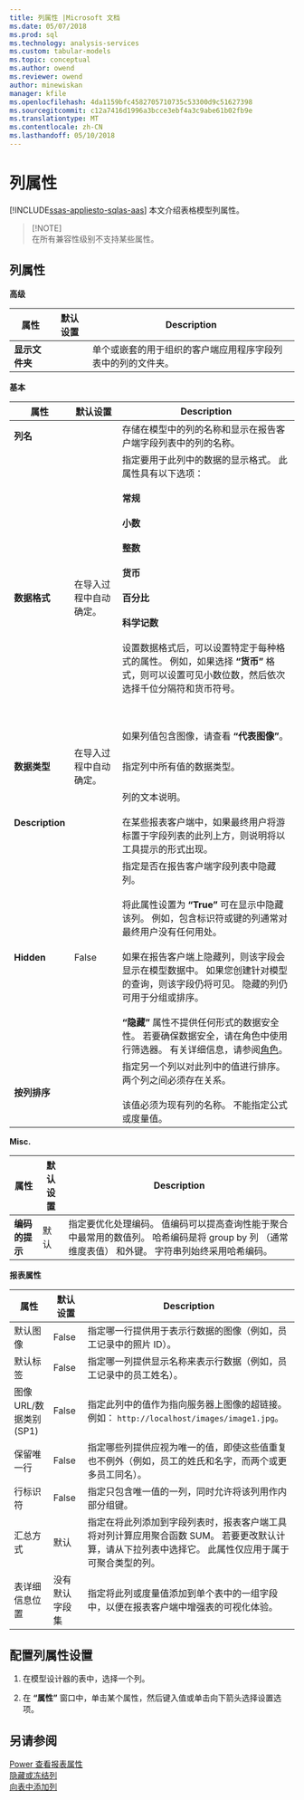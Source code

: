 ```yaml
---
title: 列属性 |Microsoft 文档
ms.date: 05/07/2018
ms.prod: sql
ms.technology: analysis-services
ms.custom: tabular-models
ms.topic: conceptual
ms.author: owend
ms.reviewer: owend
author: minewiskan
manager: kfile
ms.openlocfilehash: 4da1159bfc4582705710735c53300d9c51627398
ms.sourcegitcommit: c12a7416d1996a3bcce3ebf4a3c9abe61b02fb9e
ms.translationtype: MT
ms.contentlocale: zh-CN
ms.lasthandoff: 05/10/2018
---
```

# <a name="column-properties"></a>列属性 
[!INCLUDE[ssas-appliesto-sqlas-aas](../../includes/ssas-appliesto-sqlas-aas.md)]
  本文介绍表格模型列属性。  
  
>  [!NOTE]  
>  在所有兼容性级别不支持某些属性。    
  
##  <a name="bkmk_properties"></a> 列属性  
**高级**  
  
|属性|默认设置|Description|  
|--------------|---------------------|-----------------|  
|**显示文件夹**||单个或嵌套的用于组织的客户端应用程序字段列表中的列的文件夹。|  

**基本**  
  
|属性|默认设置|Description|  
|--------------|---------------------|-----------------|  
|**列名**||存储在模型中的列的名称和显示在报告客户端字段列表中的列的名称。|  
|**数据格式**|在导入过程中自动确定。|指定要用于此列中的数据的显示格式。 此属性具有以下选项：<br /><br /> **常规**<br /><br /> **小数**<br /><br /> **整数**<br /><br /> **货币**<br /><br /> **百分比**<br /><br /> **科学记数**<br /><br /> 设置数据格式后，可以设置特定于每种格式的属性。 例如，如果选择 **“货币”** 格式，则可以设置可见小数位数，然后依次选择千位分隔符和货币符号。<br /><br /> <br /><br /> 如果列值包含图像，请查看 **“代表图像”**。|  
|**数据类型**|在导入过程中自动确定。|指定列中所有值的数据类型。|  
|**Description**||列的文本说明。<br /><br /> 在某些报表客户端中，如果最终用户将游标置于字段列表的此列上方，则说明将以工具提示的形式出现。|  
|**Hidden**|False|指定是否在报告客户端字段列表中隐藏列。<br /><br /> 将此属性设置为 **“True”** 可在显示中隐藏该列。 例如，包含标识符或键的列通常对最终用户没有任何用处。<br /><br /> 如果在报告客户端上隐藏列，则该字段会显示在模型数据中。 如果您创建针对模型的查询，则该字段仍将可见。 隐藏的列仍可用于分组或排序。<br /><br /> **“隐藏”** 属性不提供任何形式的数据安全性。 若要确保数据安全，请在角色中使用行筛选器。 有关详细信息，请参阅[角色](../../analysis-services/tabular-models/roles-ssas-tabular.md)。|  
|**按列排序**||指定另一个列以对此列中的值进行排序。 两个列之间必须存在关系。<br /><br /> 该值必须为现有列的名称。 不能指定公式或度量值。|  

 **Misc.**  
  
|属性|默认设置|Description|  
|--------------|---------------------|-----------------|  
|**编码的提示**|默认|指定要优化处理编码。 值编码可以提高查询性能于聚合中最常用的数值列。 哈希编码是将 group by 列 （通常维度表值） 和外键。 字符串列始终采用哈希编码。|  

 **报表属性**  
  
|属性|默认设置|Description|  
|--------------|---------------------|-----------------|  
|默认图像|False|指定哪一行提供用于表示行数据的图像（例如，员工记录中的照片 ID）。|  
|默认标签|False|指定哪一列提供显示名称来表示行数据（例如，员工记录中的员工姓名）。|  
|图像 URL/数据类别 (SP1)|False|指定此列中的值作为指向服务器上图像的超链接。 例如： `http://localhost/images/image1.jpg`。|  
|保留唯一行|False|指定哪些列提供应视为唯一的值，即使这些值重复也不例外（例如，员工的姓氏和名字，而两个或更多员工同名）。|  
|行标识符|False|指定只包含唯一值的一列，同时允许将该列用作内部分组键。|  
|汇总方式|默认|指定在将此列添加到字段列表时，报表客户端工具将对列计算应用聚合函数 SUM。 若要更改默认计算，请从下拉列表中选择它。 此属性仅应用于属于可聚合类型的列。|  
|表详细信息位置|没有默认字段集|指定将此列或度量值添加到单个表中的一组字段中，以便在报表客户端中增强表的可视化体验。|  
  
##  <a name="bkmk_config_prop"></a> 配置列属性设置  
  
1.  在模型设计器的表中，选择一个列。  
  
2.  在 **“属性”** 窗口中，单击某个属性，然后键入值或单击向下箭头选择设置选项。  
  
## <a name="see-also"></a>另请参阅  
 [Power 查看报表属性](../../analysis-services/tabular-models/power-view-reporting-properties-ssas-tabular.md)   
 [隐藏或冻结列](../../analysis-services/tabular-models/hide-or-freeze-columns-ssas-tabular.md)   
 [向表中添加列](../../analysis-services/tabular-models/add-columns-to-a-table-ssas-tabular.md)  
  
  
